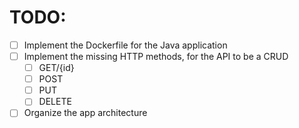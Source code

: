 # TODO:
- [ ] Implement the Dockerfile for the Java application
- [ ] Implement the missing HTTP methods, for the API to be a CRUD
    - [ ] GET/{id}
    - [ ] POST
    - [ ] PUT
    - [ ] DELETE
- [ ] Organize the app architecture